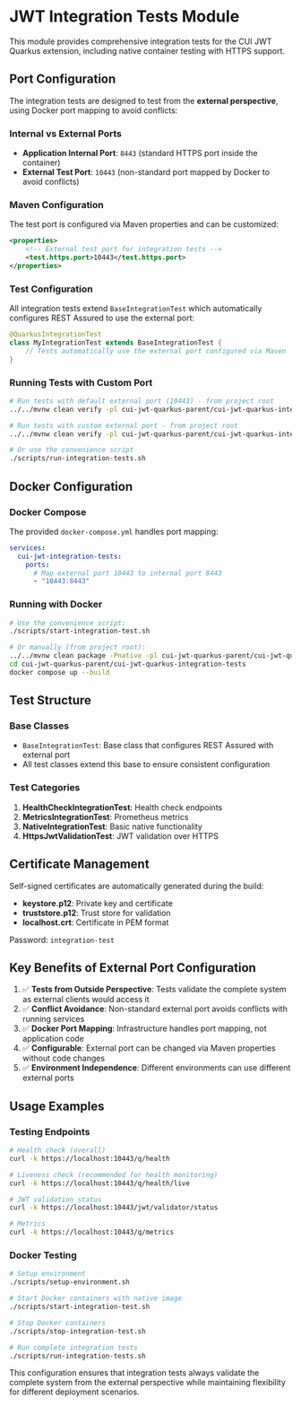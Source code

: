 # JWT Integration Tests Module

This module provides comprehensive integration tests for the CUI JWT Quarkus extension, including native container testing with HTTPS support.

## Port Configuration

The integration tests are designed to test from the **external perspective**, using Docker port mapping to avoid conflicts:

### Internal vs External Ports

- **Application Internal Port**: `8443` (standard HTTPS port inside the container)
- **External Test Port**: `10443` (non-standard port mapped by Docker to avoid conflicts)

### Maven Configuration

The test port is configured via Maven properties and can be customized:

```xml
<properties>
    <!-- External test port for integration tests -->
    <test.https.port>10443</test.https.port>
</properties>
```

### Test Configuration

All integration tests extend `BaseIntegrationTest` which automatically configures REST Assured to use the external port:

```java
@QuarkusIntegrationTest
class MyIntegrationTest extends BaseIntegrationTest {
    // Tests automatically use the external port configured via Maven
}
```

### Running Tests with Custom Port

```bash
# Run tests with default external port (10443) - from project root
../../mvnw clean verify -pl cui-jwt-quarkus-parent/cui-jwt-quarkus-integration-tests

# Run tests with custom external port - from project root
../../mvnw clean verify -pl cui-jwt-quarkus-parent/cui-jwt-quarkus-integration-tests -Dtest.https.port=11443

# Or use the convenience script
./scripts/run-integration-tests.sh
```

## Docker Configuration

### Docker Compose

The provided `docker-compose.yml` handles port mapping:

```yaml
services:
  cui-jwt-integration-tests:
    ports:
      # Map external port 10443 to internal port 8443
      - "10443:8443"
```

### Running with Docker

```bash
# Use the convenience script:
./scripts/start-integration-test.sh

# Or manually (from project root):
../../mvnw clean package -Pnative -pl cui-jwt-quarkus-parent/cui-jwt-quarkus-integration-tests -am
cd cui-jwt-quarkus-parent/cui-jwt-quarkus-integration-tests
docker compose up --build
```

## Test Structure

### Base Classes

- `BaseIntegrationTest`: Base class that configures REST Assured with external port
- All test classes extend this base to ensure consistent configuration

### Test Categories

1. **HealthCheckIntegrationTest**: Health check endpoints
2. **MetricsIntegrationTest**: Prometheus metrics
3. **NativeIntegrationTest**: Basic native functionality
4. **HttpsJwtValidationTest**: JWT validation over HTTPS

## Certificate Management

Self-signed certificates are automatically generated during the build:

- **keystore.p12**: Private key and certificate
- **truststore.p12**: Trust store for validation
- **localhost.crt**: Certificate in PEM format

Password: `integration-test`

## Key Benefits of External Port Configuration

1. ✅ **Tests from Outside Perspective**: Tests validate the complete system as external clients would access it
2. ✅ **Conflict Avoidance**: Non-standard external port avoids conflicts with running services
3. ✅ **Docker Port Mapping**: Infrastructure handles port mapping, not application code
4. ✅ **Configurable**: External port can be changed via Maven properties without code changes
5. ✅ **Environment Independence**: Different environments can use different external ports

## Usage Examples

### Testing Endpoints

```bash
# Health check (overall)
curl -k https://localhost:10443/q/health

# Liveness check (recommended for health monitoring)
curl -k https://localhost:10443/q/health/live

# JWT validation status
curl -k https://localhost:10443/jwt/validator/status

# Metrics
curl -k https://localhost:10443/q/metrics
```

### Docker Testing

```bash
# Setup environment
./scripts/setup-environment.sh

# Start Docker containers with native image
./scripts/start-integration-test.sh

# Stop Docker containers
./scripts/stop-integration-test.sh

# Run complete integration tests
./scripts/run-integration-tests.sh
```

This configuration ensures that integration tests always validate the complete system from the external perspective while maintaining flexibility for different deployment scenarios.